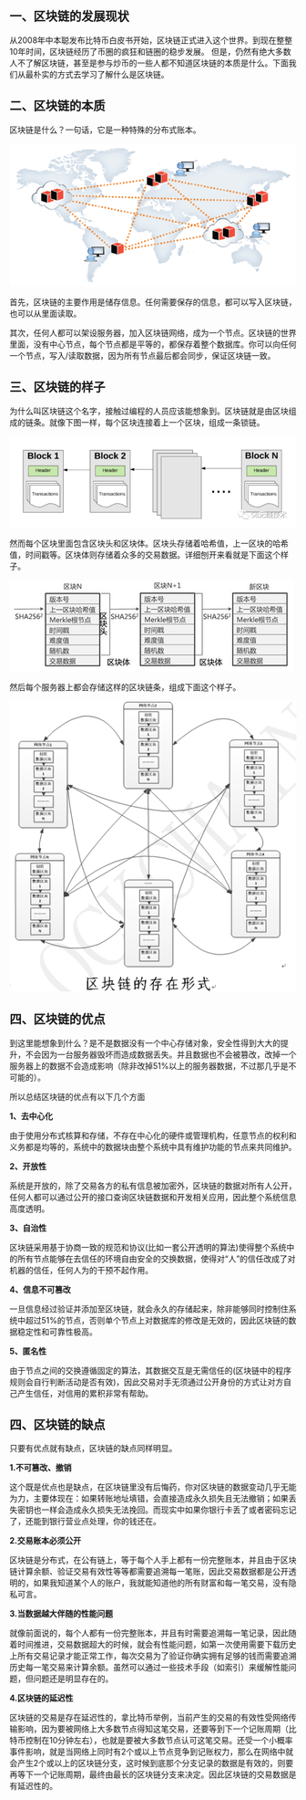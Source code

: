 ## 一、区块链的发展现状
从2008年中本聪发布比特币白皮书开始，区块链正式进入这个世界。到现在整整10年时间，区块链经历了币圈的疯狂和链圈的稳步发展。
但是，仍然有绝大多数人不了解区块链，甚至是参与炒币的一些人都不知道区块链的本质是什么。下面我们从最朴实的方式去学习了解什么是区块链。
## 二、区块链的本质
区块链是什么？一句话，它是一种特殊的分布式账本。

![分布式账本](img/1-1.png "png")

首先，区块链的主要作用是储存信息。任何需要保存的信息，都可以写入区块链，也可以从里面读取。

其次，任何人都可以架设服务器，加入区块链网络，成为一个节点。区块链的世界里面，没有中心节点，每个节点都是平等的，都保存着整个数据库。你可以向任何一个节点，写入/读取数据，因为所有节点最后都会同步，保证区块链一致。

## 三、区块链的样子
为什么叫区块链这个名字，接触过编程的人员应该能想象到。区块链就是由区块组成的链条。就像下图一样，每个区块连接着上一个区块，组成一条锁链。

![区块链](img/1-2.jpg "png")

然而每个区块里面包含区块头和区块体。区块头存储着哈希值，上一区块的哈希值，时间戳等。区块体则存储着众多的交易数据。详细刨开来看就是下面这个样子。

![区块链](img/1-3.jpg "png")

然后每个服务器上都会存储这样的区块链条，组成下面这个样子。

![区块链](img/1-4.png "png")

## 四、区块链的优点
到这里能想象到什么？是不是数据没有一个中心存储对象，安全性得到大大的提升，不会因为一台服务器毁坏而造成数据丢失。并且数据也不会被篡改，改掉一个服务器上的数据不会造成影响（除非改掉51%以上的服务器数据，不过那几乎是不可能的）。

所以总结区块链的优点有以下几个方面

**1、去中心化**

由于使用分布式核算和存储，不存在中心化的硬件或管理机构，任意节点的权利和义务都是均等的，系统中的数据块由整个系统中具有维护功能的节点来共同维护。

**2、开放性**

系统是开放的，除了交易各方的私有信息被加密外，区块链的数据对所有人公开，任何人都可以通过公开的接口查询区块链数据和开发相关应用，因此整个系统信息高度透明。

**3、自治性**

区块链采用基于协商一致的规范和协议(比如一套公开透明的算法)使得整个系统中的所有节点能够在去信任的环境自由安全的交换数据，使得对“人”的信任改成了对机器的信任，任何人为的干预不起作用。

**4、信息不可篡改**

一旦信息经过验证并添加至区块链，就会永久的存储起来，除非能够同时控制住系统中超过51%的节点，否则单个节点上对数据库的修改是无效的，因此区块链的数据稳定性和可靠性极高。

**5、匿名性**

由于节点之间的交换遵循固定的算法，其数据交互是无需信任的(区块链中的程序规则会自行判断活动是否有效)，因此交易对手无须通过公开身份的方式让对方自己产生信任，对信用的累积非常有帮助。

## 四、区块链的缺点
只要有优点就有缺点，区块链的缺点同样明显。

**1.不可篡改、撤销**

这个既是优点也是缺点，在区块链里没有后悔药，你对区块链的数据变动几乎无能为力，主要体现在：如果转账地址填错，会直接造成永久损失且无法撤销；如果丢失密钥也一样会造成永久损失无法挽回。而现实中如果你银行卡丢了或者密码忘记了，还能到银行营业点处理，你的钱还在。

**2.交易账本必须公开**

区块链是分布式，在公有链上，等于每个人手上都有一份完整账本，并且由于区块链计算余额、验证交易有效性等等都需要追溯每一笔账，因此交易数据都是公开透明的，如果我知道某个人的账户，我就能知道他的所有财富和每一笔交易，没有隐私可言。

**3.当数据越大伴随的性能问题**

就像前面说的，每个人都有一份完整账本，并且有时需要追溯每一笔记录，因此随着时间推进，交易数据超大的时候，就会有性能问题，如第一次使用需要下载历史上所有交易记录才能正常工作，每次交易为了验证你确实拥有足够的钱而需要追溯历史每一笔交易来计算余额。虽然可以通过一些技术手段（如索引）来缓解性能问题，但问题还是明显存在的。

**4.区块链的延迟性**

区块链的交易是存在延迟性的，拿比特币举例，当前产生的交易的有效性受网络传输影响，因为要被网络上大多数节点得知这笔交易，还要等到下一个记账周期（比特币控制在10分钟左右），也就是要被大多数节点认可这笔交易。还受一个小概率事件影响，就是当网络上同时有2个或以上节点竞争到记账权力，那么在网络中就会产生2个或以上的区块链分支，这时候到底那个分支记录的数据是有效的，则要再等下一个记账周期，最终由最长的区块链分支来决定。因此区块链的交易数据是有延迟性的。